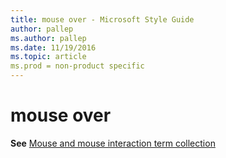 ```yaml
---
title: mouse over - Microsoft Style Guide
author: pallep
ms.author: pallep
ms.date: 11/19/2016
ms.topic: article
ms.prod = non-product specific
---
```


# mouse over

**See** [Mouse and mouse interaction term collection](/style-guide/a-z-word-list-term-collections/term-collections/mouse-mouse-interaction-terms)
